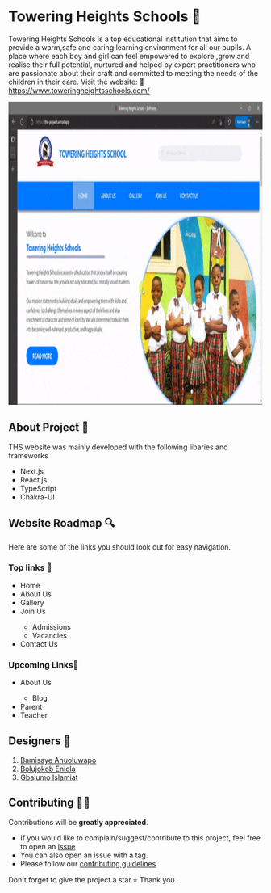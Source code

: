 # Towering Heights Schools 🏫

Towering Heights Schools is a top educational institution that aims to provide a warm,safe and caring learning environment for all our pupils. A place where each boy and girl can feel empowered to explore ,grow and realise their full potential, nurtured and helped by expert practitioners who are passionate about their craft and committed to meeting the needs of the children in their care. Visit the website: 🔗 <a href="https://www.toweringheightsschools.com/">https://www.toweringheightsschools.com/</a>

<img src="./assets/ezgif.com-gif-maker.gif" alt="My Project GIF"  width="100%" height="600">

## About Project 🚀

THS website was mainly developed with the following libaries and frameworks

<ul>
  <li>Next.js</li>
  <li>React.js</li>
  <li>TypeScript</li>
  <li>Chakra-UI</li>
</ul>

## Website Roadmap 🔍

Here are some of the links you should look out for easy navigation.

### Top links 🔗

<ul>
  <li>Home</li>
  <li>About Us</li>
  <li>Gallery</li>
  <li>Join Us</li>
    <ul>
      <li>Admissions</li>
      <li>Vacancies</li>
    </ul>
  <li>Contact Us</li>
</ul>

### Upcoming Links🔗

<ul>
  <li>About Us</li>
  <ul>
      <li>Blog</li>
    </ul>
  <li>Parent</li>
  <li>Teacher</li>
</ul>

## Designers 💄

<ol>
  <li><a href="https://github.com/celestinaa"> Bamisaye Anuoluwapo </a></li>
  <li><a href="https://github.com/Ennyhie"> Bolujokob Eniola </a></li>
  <li><a href="https://www.linkedin.com/in/gbajumo-islamiat/"> Gbajumo Islamiat </a></li>
</ol>

## Contributing 👨‍💻

Contributions will be **greatly appreciated**.

- If you would like to complain/suggest/contribute to this project, feel free to open an [issue](https://github.com/balotofi/toweringheights-frontend/issues)
- You can also open an issue with a tag.
- Please follow our [contributing guidelines](https://github.com/balotofi/toweringheights-frontend/blob/main/CONTRIBUTING.md).

Don't forget to give the project a star.⭐ Thank you.
